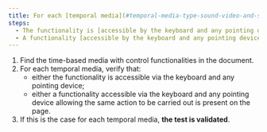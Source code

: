 ```yaml
---
title: For each [temporal media](#temporal-media-type-sound-video-and-synchronizes), does each feature satisfy one of these conditions?
steps:
  - The functionality is [accessible by the keyboard and any pointing device](#accessible-and-activatable-by-the-keyboard-and-any-pointing-device).
  - A functionality [accessible by the keyboard and any pointing device](#accessible-and-activable-by-the-keyboard-and-any-pointing-device) allowing the same action to be performed is present on the page.
---
```


1. Find the time-based media with control functionalities in the document.
2. For each temporal media, verify that:
   - either the functionality is accessible via the keyboard and any pointing device;
   - either a functionality accessible via the keyboard and any pointing device allowing the same action to be carried out is present on the page.
3. If this is the case for each temporal media, **the test is validated**.
